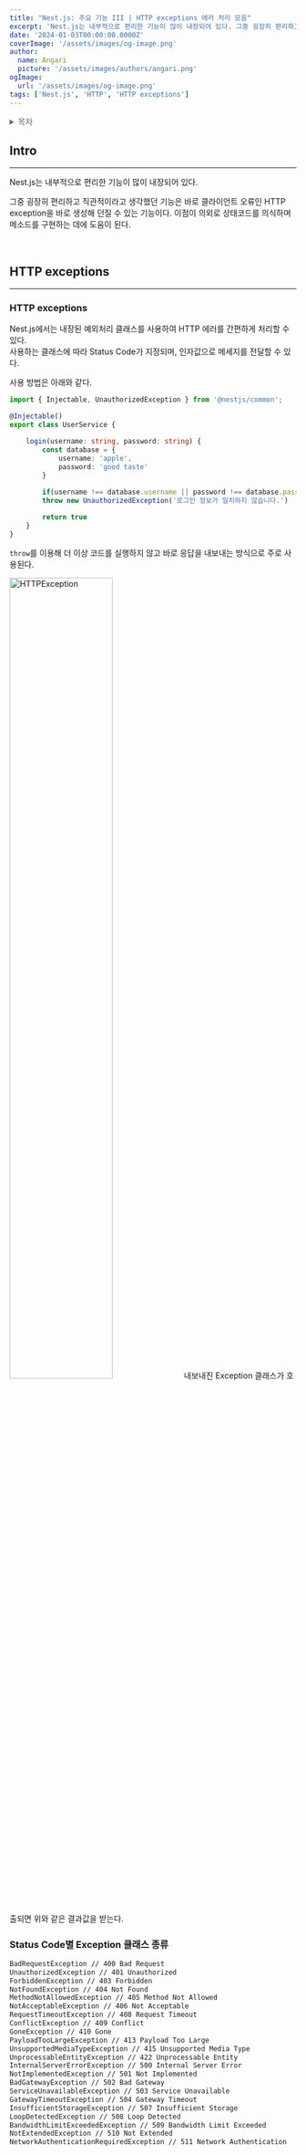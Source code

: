 ```yaml
---
title: "Nest.js: 주요 기능 III | HTTP exceptions 에러 처리 모음"
excerpt: 'Nest.js는 내부적으로 편리한 기능이 많이 내장되어 있다. 그중 굉장히 편리하고 직관적이라고 생각했던 기능은 바로 클라이언트 오류인 HTTP exception을 바로 생성해 던질 수 있는 기능이다. 이점이 의외로 상태코드를 의식하며 메소드를 구현하는 데에 도움이 된다.'
date: '2024-01-03T00:00:00.0000Z'
coverImage: '/assets/images/og-image.png'
author:
  name: Angari
  picture: '/assets/images/authors/angari.png'
ogImage:
  url: '/assets/images/og-image.png'
tags: ['Nest.js', 'HTTP', 'HTTP exceptions']
---
```


<details style="color: dimgrey;">
  <summary style="font-weight: 500;">목차</summary>
  <div>

##### **1. HTTP exceptions**
    
- HTTP exceptions
- Status Code별 Exception 클래스 종류

  </div>
</details>

## **Intro**
---

Nest.js는 내부적으로 편리한 기능이 많이 내장되어 있다.

그중 굉장히 편리하고 직관적이라고 생각했던 기능은 바로 클라이언트 오류인 HTTP exception을 바로 생성해 던질 수 있는 기능이다. 이점이 의외로 상태코드를 의식하며 메소드를 구현하는 데에 도움이 된다.

<br/>

## **HTTP exceptions**
---

### HTTP exceptions

Nest.js에서는 내장된 예외처리 클래스를 사용하여 HTTP 에러를 간편하게 처리할 수 있다.  
사용하는 클래스에 따라 Status Code가 지정되며, 인자값으로 메세지를 전달할 수 있다.

사용 방법은 아래와 같다.

```ts
import { Injectable, UnauthorizedException } from '@nestjs/common';

@Injectable()
export class UserService {

	login(username: string, password: string) {
		const database = {
			username: 'apple',
			password: 'good taste'
		}
		
		if(username !== database.username || password !== database.password)
		throw new UnauthorizedException('로그인 정보가 일치하지 않습니다.')

		return true
	}
}
```

`throw`를 이용해 더 이상 코드를 실행하지 않고 바로 응답을 내보내는 방식으로 주로 사용된다.

<img src="/assets/images/blog/4/1.png" alt="HTTPException" style="width: 60%; min-width: 280px; height: auto;">
내보내진 Exception 클래스가 호출되면 위와 같은 결과값을 받는다.

<br/>

### Status Code별 Exception 클래스 종류

```zsh
BadRequestException // 400 Bad Request
UnauthorizedException // 401 Unauthorized
ForbiddenException // 403 Forbidden
NotFoundException // 404 Not Found
MethodNotAllowedException // 405 Method Not Allowed
NotAcceptableException // 406 Not Acceptable
RequestTimeoutException // 408 Request Timeout
ConflictException // 409 Conflict
GoneException // 410 Gone
PayloadTooLargeException // 413 Payload Too Large
UnsupportedMediaTypeException // 415 Unsupported Media Type
UnprocessableEntityException // 422 Unprocessable Entity
InternalServerErrorException // 500 Internal Server Error
NotImplementedException // 501 Not Implemented
BadGatewayException // 502 Bad Gateway
ServiceUnavailableException // 503 Service Unavailable
GatewayTimeoutException // 504 Gateway Timeout
InsufficientStorageException // 507 Insufficient Storage
LoopDetectedException // 508 Loop Detected
BandwidthLimitExceededException // 509 Bandwidth Limit Exceeded
NotExtendedException // 510 Not Extended
NetworkAuthenticationRequiredException // 511 Network Authentication
```